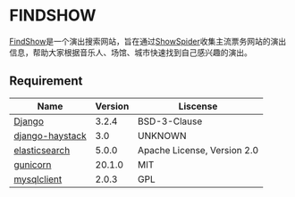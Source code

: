 # FINDSHOW

[FindShow](http://www.findshow.xyz/)是一个演出搜索网站，旨在通过[ShowSpider](https://github.com/maotouyingxia/ShowSpider)收集主流票务网站的演出信息，帮助大家根据音乐人、场馆、城市快速找到自己感兴趣的演出。

## Requirement

| Name | Version | Liscense |
| ---- | ------- | -------- |
| [Django](https://www.djangoproject.com/) | 3.2.4 | BSD-3-Clause |
| [django-haystack](http://haystacksearch.org/) | 3.0 | UNKNOWN |
| [elasticsearch](https://github.com/elastic/elasticsearch-py) | 5.0.0 | Apache License, Version 2.0 |
| [gunicorn](https://gunicorn.org) | 20.1.0 | MIT |
| [mysqlclient](https://github.com/PyMySQL/mysqlclient) | 2.0.3 | GPL |